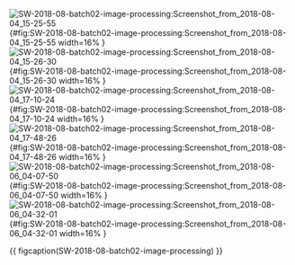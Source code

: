 <!-- MDFIGINCLUDE(SW-2018-08-batch02-image-processing) -->
<div id="fig:SW-2018-08-batch02-image-processing">

![SW-2018-08-batch02-image-processing:Screenshot_from_2018-08-04_15-25-55](img/SW-2018-08-batch02-image-processing/Screenshot_from_2018-08-04_15-25-55.png){#fig:SW-2018-08-batch02-image-processing:Screenshot_from_2018-08-04_15-25-55 width=16% }
![SW-2018-08-batch02-image-processing:Screenshot_from_2018-08-04_15-26-30](img/SW-2018-08-batch02-image-processing/Screenshot_from_2018-08-04_15-26-30.png){#fig:SW-2018-08-batch02-image-processing:Screenshot_from_2018-08-04_15-26-30 width=16% }
![SW-2018-08-batch02-image-processing:Screenshot_from_2018-08-04_17-10-24](img/SW-2018-08-batch02-image-processing/Screenshot_from_2018-08-04_17-10-24.png){#fig:SW-2018-08-batch02-image-processing:Screenshot_from_2018-08-04_17-10-24 width=16% }
![SW-2018-08-batch02-image-processing:Screenshot_from_2018-08-04_17-48-26](img/SW-2018-08-batch02-image-processing/Screenshot_from_2018-08-04_17-48-26.png){#fig:SW-2018-08-batch02-image-processing:Screenshot_from_2018-08-04_17-48-26 width=16% }
![SW-2018-08-batch02-image-processing:Screenshot_from_2018-08-06_04-07-50](img/SW-2018-08-batch02-image-processing/Screenshot_from_2018-08-06_04-07-50.png){#fig:SW-2018-08-batch02-image-processing:Screenshot_from_2018-08-06_04-07-50 width=16% }
![SW-2018-08-batch02-image-processing:Screenshot_from_2018-08-06_04-32-01](img/SW-2018-08-batch02-image-processing/Screenshot_from_2018-08-06_04-32-01.png){#fig:SW-2018-08-batch02-image-processing:Screenshot_from_2018-08-06_04-32-01 width=16% }

{{ figcaption(SW-2018-08-batch02-image-processing) }}
</div>
<!-- /MDFIGINCLUDE(SW-2018-08-batch02-image-processing) -->
